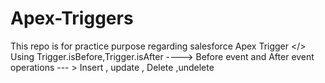 # Apex-Triggers
This repo is for practice purpose regarding salesforce Apex Trigger </>
Using Trigger.isBefore,Trigger.isAfter ----> Before event and After event
operations --- > Insert , update , Delete ,undelete
